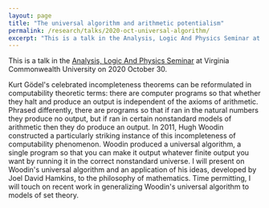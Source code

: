 ```yaml
---
layout: page
title: "The universal algorithm and arithmetic potentialism"
permalink: /research/talks/2020-oct-universal-algorithm/
excerpt: "This is a talk in the Analysis, Logic And Physics Seminar at Virginia Commonwealth University on 2020 October 30..."
---
```


This is a talk in the [Analysis, Logic And Physics Seminar](https://sites.google.com/a/vcu.edu/alps/) at Virginia Commonwealth University on 2020 October 30.

Kurt Gödel's celebrated incompleteness theorems can be reformulated in computability theoretic terms: there are computer programs so that whether they halt and produce an output is independent of the axioms of arithmetic. Phrased differently, there are programs so that if ran in the natural numbers they produce no output, but if ran in certain nonstandard models of arithmetic then they do produce an output. In 2011, Hugh Woodin constructed a particularly striking instance of this incompleteness of computability phenomenon. Woodin produced a universal algorithm, a single program so that you can make it output whatever finite output you want by running it in the correct nonstandard universe. I will present on Woodin's universal algorithm and an application of his ideas, developed by Joel David Hamkins, to the philosophy of mathematics. Time permitting, I will touch on recent work in generalizing Woodin's universal algorithm to models of set theory.
